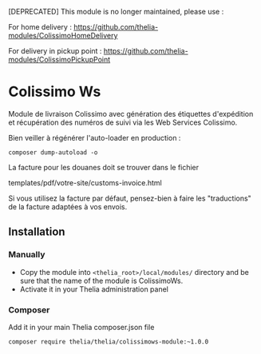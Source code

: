 [DEPRECATED] This module is no longer maintained, please use :

For home delivery : https://github.com/thelia-modules/ColissimoHomeDelivery

For delivery in pickup point : https://github.com/thelia-modules/ColissimoPickupPoint

# Colissimo Ws

Module de livraison Colissimo avec génération des étiquettes d'expédition
et récupération des numéros de suivi via les Web Services Colissimo.

Bien veiller à régénérer l'auto-loader en production :

`composer dump-autoload -o `

La facture pour les douanes doit se trouver dans le fichier

templates/pdf/votre-site/customs-invoice.html

Si vous utilisez la facture par défaut, pensez-bien à faire les "traductions" de la facture adaptées 
à vos envois.

## Installation

### Manually

* Copy the module into ```<thelia_root>/local/modules/``` directory and be sure that the name of the module is ColissimoWs.
* Activate it in your Thelia administration panel

### Composer

Add it in your main Thelia composer.json file

```
composer require thelia/thelia/colissimows-module:~1.0.0
```
